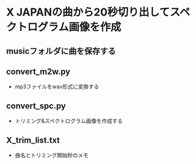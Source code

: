 # X JAPANの曲から20秒切り出してスペクトログラム画像を作成

## musicフォルダに曲を保存する

## convert_m2w.py
- mp3ファイルをwav形式に変換する

## convert_spc.py
- トリミング&スペクトログラム画像を作成する

## X_trim_list.txt
- 曲名とトリミング開始秒のメモ
